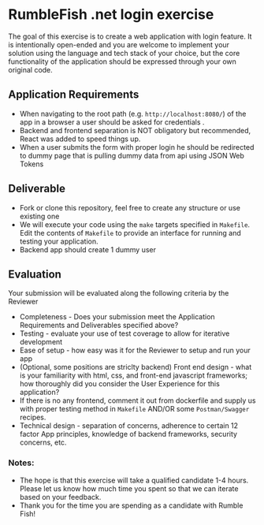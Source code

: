 # RumbleFish .net login exercise
The goal of this exercise is to create a web application with login feature. It is intentionally open-ended and you are welcome to implement your solution using the language and tech stack of your choice, but the core functionality of the application should be expressed through your own original code. 

## Application Requirements

- When navigating to the root path (e.g. `http://localhost:8080/`) of the app in a browser a user should be asked for credentials .
- Backend and frontend separation is NOT obligatory but recommended, React was added to speed things up.
- When a user submits the form with proper login he should be redirected to dummy page that is pulling dummy data from api using JSON Web Tokens


## Deliverable
- Fork or clone this repository, feel free to create any structure or use existing one
- We will execute your code using the `make` targets specified in `Makefile`. Edit the contents of `Makefile` to provide an interface for running and testing your application.
- Backend app should create 1 dummy user

## Evaluation
Your submission will be evaluated along the following criteria by the Reviewer
- Completeness - Does your submission meet the Application Requirements and Deliverables specified above?
- Testing - evaluate your use of test coverage to allow for iterative development
- Ease of setup - how easy was it for the Reviewer to setup and run your app
- (Optional, some positions are striclty backend) Front end design - what is your familiarity with html, css, and front-end javascript frameworks; how thoroughly did you consider the User Experience for this application?
- If there is no any frontend, comment it out from dockerfile and supply us with proper testing method in `Makefile` AND/OR some `Postman/Swagger` recipes.  
- Technical design - separation of concerns, adherence to certain 12 factor App principles, knowledge of backend frameworks, security concerns, etc.

### Notes:  
- The hope is that this exercise will take a qualified candidate 1-4 hours. Please let us know how much time you spent so that we can iterate based on your feedback.  
- Thank you for the time you are spending as a candidate with Rumble Fish!
